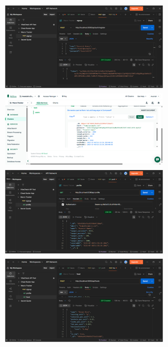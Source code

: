 ![User Registered](/img/image.png)

![MongoDB User 1](img/image-1.png)

![Profile](img/image-2.png)

![food](img/image-3.png)
